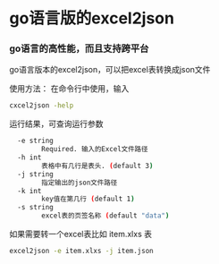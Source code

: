 # go语言版的excel2json
### go语言的高性能，而且支持跨平台
go语言版本的excel2json，可以把excel表转换成json文件

使用方法：
在命令行中使用，输入
```bash
cxcel2json -help
```
运行结果，可查询运行参数
```bash
  -e string
        Required. 输入的Excel文件路径
  -h int
        表格中有几行是表头. (default 3)
  -j string
        指定输出的json文件路径
  -k int
        key值在第几行 (default 1)
  -s string
        excel表的页签名称 (default "data")
```
如果需要转一个excel表比如 item.xlxs 表
```bash
excel2json -e item.xlxs -j item.json
```
